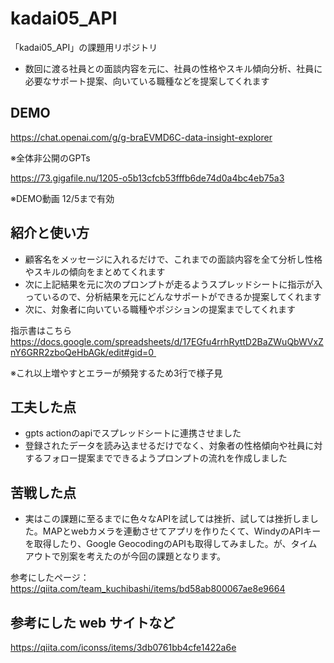 # kadai05_API

「kadai05_API」の課題用リポジトリ

- 数回に渡る社員との面談内容を元に、社員の性格やスキル傾向分析、社員に必要なサポート提案、向いている職種などを提案してくれます

## DEMO

https://chat.openai.com/g/g-braEVMD6C-data-insight-explorer

※全体非公開のGPTs

https://73.gigafile.nu/1205-o5b13cfcb53fffb6de74d0a4bc4eb75a3

※DEMO動画 12/5まで有効


## 紹介と使い方

- 顧客名をメッセージに入れるだけで、これまでの面談内容を全て分析し性格やスキルの傾向をまとめてくれます
- 次に上記結果を元に次のプロンプトが走るようスプレッドシートに指示が入っているので、分析結果を元にどんなサポートができるか提案してくれます
- 次に、対象者に向いている職種やポジションの提案までしてくれます

指示書はこちら https://docs.google.com/spreadsheets/d/17EGfu4rrhRyttD2BaZWuQbWVxZnY6GRR2zboQeHbAGk/edit#gid=0 

※これ以上増やすとエラーが頻発するため3行で様子見

## 工夫した点
 - gpts actionのapiでスプレッドシートに連携させました
 - 登録されたデータを読み込ませるだけでなく、対象者の性格傾向や社員に対するフォロー提案までできるようプロンプトの流れを作成しました
  
## 苦戦した点
- 実はこの課題に至るまでに色々なAPIを試しては挫折、試しては挫折しました。MAPとwebカメラを連動させてアプリを作りたくて、WindyのAPIキーを取得したり、Google GeocodingのAPIも取得してみました。が、タイムアウトで別案を考えたのが今回の課題となります。
  
参考にしたページ：https://qiita.com/team_kuchibashi/items/bd58ab800067ae8e9664


## 参考にした web サイトなど

https://qiita.com/iconss/items/3db0761bb4cfe1422a6e
